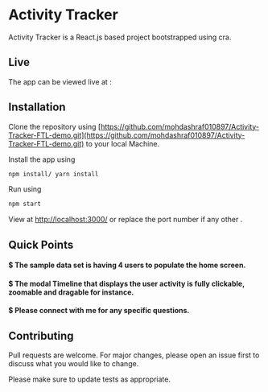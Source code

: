 # Activity Tracker

Activity Tracker is a React.js based project bootstrapped using cra.

## Live

The app can be viewed live at :  

## Installation

Clone the repository using [https://github.com/mohdashraf010897/Activity-Tracker-FTL-demo.git](https://github.com/mohdashraf010897/Activity-Tracker-FTL-demo.git) to your local Machine.

Install the app using

```bash
npm install/ yarn install
```

Run using 
```bash
npm start
```

View at [http://localhost:3000/](http://localhost:3000/)
or replace the port number if any other .

## Quick Points

#### $ The sample data set is having 4 users to populate the home screen.
#### $ The modal Timeline that displays the user activity is fully clickable, zoomable and dragable for instance.
#### $ Please connect with me for any specific questions.



## Contributing
Pull requests are welcome. For major changes, please open an issue first to discuss what you would like to change.

Please make sure to update tests as appropriate.

